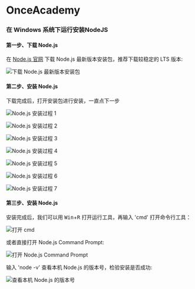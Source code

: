 # OnceAcademy

### 在 Windows 系统下运行安装NodeJS

#### 第一步、下载 Node.js

在 [Node.js 官网](nodejs.org) 下载 Node.js 最新版本安装包，推荐下载较稳定的 LTS 版本:  
  
![下载 Node.js 最新版本安装包][1]  

#### 第二步、安装 Node.js
  
下载完成后，打开安装包进行安装，一直点下一步
  
![Node.js 安装过程 1][2]  
  
![Node.js 安装过程 2][3]  
  
![Node.js 安装过程 3][4]  
  
![Node.js 安装过程 4][5]  
  
![Node.js 安装过程 5][6]  
  
![Node.js 安装过程 6][7]  
  
![Node.js 安装过程 7][8]  

#### 第三步、安装 Node.js

安装完成后，我们可以用 <kbd>Win</kbd>+<kbd>R</kbd> 打开运行工具，再输入 'cmd' 打开命令行工具：  
  
![打开 cmd][9]  
  
或者直接打开 Node.js Command Prompt:  
  
![打开 Node.js Command Prompt][10]  

输入 'node -v' 查看本机 Node.js 的版本号，检验安装是否成功:  
  
![查看本机 Node.js 的版本号][11]






[1]: https://raw.githubusercontent.com/OnceDoc/images/gh-pages/OnceAcademy/Win_run_OnceDoc/nodejs_official_website.png
[2]: https://raw.githubusercontent.com/OnceDoc/images/gh-pages/OnceAcademy/Win_run_OnceDoc/nodejs_installing_1.png
[3]: https://raw.githubusercontent.com/OnceDoc/images/gh-pages/OnceAcademy/Win_run_OnceDoc/nodejs_installing_2.png
[4]: https://raw.githubusercontent.com/OnceDoc/images/gh-pages/OnceAcademy/Win_run_OnceDoc/nodejs_installing_3.png
[5]: https://raw.githubusercontent.com/OnceDoc/images/gh-pages/OnceAcademy/Win_run_OnceDoc/nodejs_installing_4.png
[6]: https://raw.githubusercontent.com/OnceDoc/images/gh-pages/OnceAcademy/Win_run_OnceDoc/nodejs_installing_5.png
[7]: https://raw.githubusercontent.com/OnceDoc/images/gh-pages/OnceAcademy/Win_run_OnceDoc/nodejs_installing_6.png
[8]: https://raw.githubusercontent.com/OnceDoc/images/gh-pages/OnceAcademy/Win_run_OnceDoc/nodejs_installing_7.png
[9]: https://raw.githubusercontent.com/OnceDoc/images/gh-pages/OnceAcademy/Win_run_OnceDoc/run_cmd.png
[10]: https://raw.githubusercontent.com/OnceDoc/images/gh-pages/OnceAcademy/Win_run_OnceDoc/nodejs_command_prompt.png
[11]: https://raw.githubusercontent.com/OnceDoc/images/gh-pages/OnceAcademy/Win_run_OnceDoc/cmd_node_version.png
[12]: https://raw.githubusercontent.com/OnceDoc/images/gh-pages/OnceAcademy/Win_run_OnceDoc/oncedoc_cmd_path.png
[13]: https://raw.githubusercontent.com/OnceDoc/images/gh-pages/OnceAcademy/Win_run_OnceDoc/oncedoc_cmd_running.png
[14]: https://raw.githubusercontent.com/OnceDoc/images/gh-pages/OnceAcademy/Win_run_OnceDoc/visiting_localhost.png